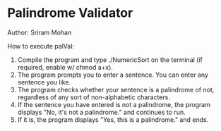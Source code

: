 # Palindrome Validator

Author: Sriram Mohan

How to execute palVal:
  1. Compile the program and type ./NumericSort on the terminal (if required, enable w/ chmod a+x).
  2. The program prompts you to enter a sentence. You can enter any sentence you like.
  3. The program checks whether your sentence is a palindrome of not, regardless of any sort of non-alphabetic characters.
  4. If the sentence you have entered is not a palindrome, the program displays "No, it's not a palindrome." and continues to run.
  5. If it is, the program displays "Yes, this is a palindrome." and ends.
